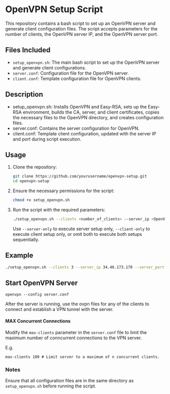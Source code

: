 # OpenVPN Setup Script

This repository contains a bash script to set up an OpenVPN server and generate client configuration files. The script accepts parameters for the number of clients, the OpenVPN server IP, and the OpenVPN server port.

## Files Included

- `setup_openvpn.sh`: The main bash script to set up the OpenVPN server and generate client configurations.
- `server.conf`: Configuration file for the OpenVPN server.
- `client.conf`: Template configuration file for OpenVPN clients.

## Description
- setup_openvpn.sh: Installs OpenVPN and Easy-RSA, sets up the Easy-RSA environment, builds the CA, server, and client certificates, copies the necessary files to the OpenVPN directory, and creates configuration files.
- server.conf: Contains the server configuration for OpenVPN.
- client.conf: Template client configuration, updated with the server IP and port during script execution.

## Usage

1. Clone the repository:

    ```sh
    git clone https://github.com/yourusername/openvpn-setup.git
    cd openvpn-setup
    ```

2. Ensure the necessary permissions for the script:

    ```sh
    chmod +x setup_openvpn.sh
    ```

3. Run the script with the required parameters:

    ```sh
    ./setup_openvpn.sh --clients <number_of_clients> --server_ip <OpenVPN_server_IP> --server_port <OpenVPN_server_port> [--server-only | --client-only]
    ```

    Use `--server-only` to execute server setup only, `--client-only` to execute client setup only, or omit both to execute both setups sequentially.

## Example

```sh
./setup_openvpn.sh --clients 3 --server_ip 34.46.173.170 --server_port 1194
```

## Start OpenVPN Server

```
openvpn --config server.conf
```

After the server is running, use the ovpn files for any of the clients to connect and establish a VPN tunnel with the server.

#### MAX Concurrent Connections

Modify the `max-clients` parameter in the `server.conf` file to limit the maximum number of conncurrent connections to the VPN server.

E.g.
```
max-clients 100 # Limit server to a maximum of n concurrent clients.
```

### Notes
Ensure that all configuration files are in the same directory as `setup_openvpn.sh` before running the script.

